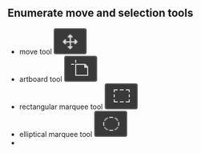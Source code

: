 ## Enumerate move and selection tools

- move tool ![move tool](Photoshop-Toolbar/photoshop-move-tool.png)
- artboard tool ![alt](Photoshop-Toolbar/photoshop-artboard-tool.png)
- rectangular marquee tool ![alt](Photoshop-Toolbar/photoshop-rectangular-marquee-tool.png)
- elliptical marquee tool ![alt](Photoshop-Toolbar/photoshop-elliptical-marquee-tool.png)
- 